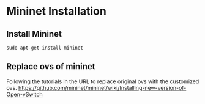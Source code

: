 # Mininet Installation

## Install Mininet

```
sudo apt-get install mininet
```

## Replace ovs of mininet
Following the tutorials in the URL to replace original ovs with the customized ovs.
https://github.com/mininet/mininet/wiki/Installing-new-version-of-Open-vSwitch
